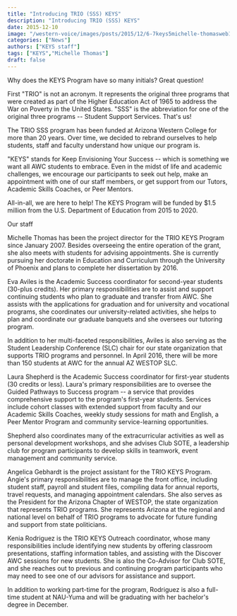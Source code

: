 ```yaml
---
title: "Introducing TRIO (SSS) KEYS"
description: "Introducing TRIO (SSS) KEYS"
date: 2015-12-10
image: "/western-voice/images/posts/2015/12/6-7keys5michelle-thomasweb1.jpg"
categories: ["News"]
authors: ["KEYS staff"]
tags: ["KEYS","Michelle Thomas"]
draft: false
---
```

Why does the KEYS Program have so many initials? Great question!

First "TRIO" is not an acronym. It represents the original three programs that were created as part of the Higher Education Act of 1965 to address the War on Poverty in the United States. "SSS" is the abbreviation for one of the original three programs -- Student Support Services. That's us!

The TRIO SSS program has been funded at Arizona Western College for more than 20 years. Over time, we decided to rebrand ourselves to help students, staff and faculty understand how unique our program is.

"KEYS" stands for Keep Envisioning Your Success -- which is something we want all AWC students to embrace. Even in the midst of life and academic challenges, we encourage our participants to seek out help, make an appointment with one of our staff members, or get support from our Tutors, Academic Skills Coaches, or Peer Mentors.

All-in-all, we are here to help! The KEYS Program will be funded by $1.5 million from the U.S. Department of Education from 2015 to 2020.

Our staff

Michelle Thomas has been the project director for the TRIO KEYS Program since January 2007. Besides overseeing the entire operation of the grant, she also meets with students for advising appointments. She is currently pursuing her doctorate in Education and Curriculum through the University of Phoenix and plans to complete her dissertation by 2016.

Eva Aviles is the Academic Success coordinator for second-year students (30-plus credits). Her primary responsibilities are to assist and support continuing students who plan to graduate and transfer from AWC. She assists with the applications for graduation and for university and vocational programs, she coordinates our university-related activities, she helps to plan and coordinate our graduate banquets and she oversees our tutoring program.

In addition to her multi-faceted responsibilities, Aviles is also serving as the Student Leadership Conference (SLC) chair for our state organization that supports TRIO programs and personnel. In April 2016, there will be more than 150 students at AWC for the annual AZ WESTOP SLC.

Laura Shepherd is the Academic Success coordinator for first-year students (30 credits or less). Laura's primary responsibilities are to oversee the Guided Pathways to Success program -- a service that provides comprehensive support to the program's first-year students. Services include cohort classes with extended support from faculty and our Academic Skills Coaches, weekly study sessions for math and English, a Peer Mentor Program and community service-learning opportunities.

Shepherd also coordinates many of the extracurricular activities as well as personal development workshops, and she advises Club SOTE, a leadership club for program participants to develop skills in teamwork, event management and community service.

Angelica Gebhardt is the project assistant for the TRIO KEYS Program. Angie's primary responsibilities are to manage the front office, including student staff, payroll and student files, compiling data for annual reports, travel requests, and managing appointment calendars. She also serves as the President for the Arizona Chapter of WESTOP, the state organization that represents TRIO programs. She represents Arizona at the regional and national level on behalf of TRIO programs to advocate for future funding and support from state politicians.

Kenia Rodriguez is the TRIO KEYS Outreach coordinator, whose many responsibilities include identifying new students by offering classroom presentations, staffing information tables, and assisting with the Discover AWC sessions for new students. She is also the Co-Advisor for Club SOTE, and she reaches out to previous and continuing program participants who may need to see one of our advisors for assistance and support.

In addition to working part-time for the program, Rodriguez is also a full-time student at NAU-Yuma and will be graduating with her bachelor's degree in December.